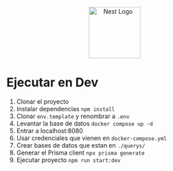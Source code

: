 <p align="center">
  <a href="http://nestjs.com/" target="blank"><img src="https://nestjs.com/img/logo-small.svg" width="120" alt="Nest Logo" /></a>
</p>

# Ejecutar en Dev

1. Clonar el proyecto
2. Instalar dependencias `npm install`
3. Clonar `env.template` y renombrar a `.env`
4. Levantar la base de datos `docker compose up -d`
5. Entrar a localhost:8080
6. Usar credenciales que vienen en `docker-compose.yml`
7. Crear bases de datos que estan en `./querys/`
8. Generar el Prisma client `npx prisma generate`
9. Ejecutar proyecto `npm run start:dev`